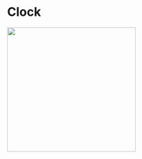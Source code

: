 # Clock

<img src="https://github-production-user-asset-6210df.s3.amazonaws.com/137898720/303917160-41e8c5b2-1e54-44d2-aaf5-b1b90ef585af.jpg?X-Amz-Algorithm=AWS4-HMAC-SHA256&X-Amz-Credential=AKIAVCODYLSA53PQK4ZA%2F20240211%2Fus-east-1%2Fs3%2Faws4_request&X-Amz-Date=20240211T120854Z&X-Amz-Expires=300&X-Amz-Signature=bfd94cfb52556ea60ff2a7391516c242bbc475418157c09b34472c967219a3b3&X-Amz-SignedHeaders=host&actor_id=137898720&key_id=0&repo_id=755892674" width="298" height="289" />

